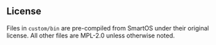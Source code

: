 ## License

Files in `custom/bin` are pre-compiled from SmartOS under their original
license. All other files are MPL-2.0 unless otherwise noted.

